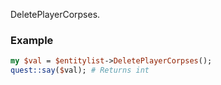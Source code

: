 DeletePlayerCorpses.
### Example

```perl
my $val = $entitylist->DeletePlayerCorpses();
quest::say($val); # Returns int
```